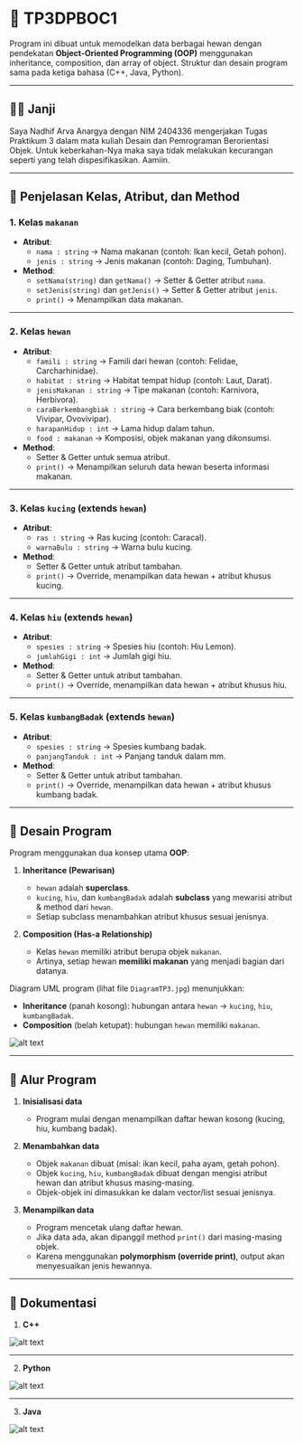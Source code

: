 # 🐾 TP3DPBOC1

Program ini dibuat untuk memodelkan data berbagai hewan dengan pendekatan **Object-Oriented Programming (OOP)** menggunakan inheritance, composition, dan array of object.
Struktur dan desain program sama pada ketiga bahasa (C++, Java, Python).

---

## 🤝🏻 Janji

Saya Nadhif Arva Anargya dengan NIM 2404336 mengerjakan Tugas Praktikum 3 dalam mata kuliah Desain dan Pemrograman Berorientasi Objek. Untuk keberkahan-Nya maka saya tidak melakukan kecurangan seperti yang telah dispesifikasikan. Aamiin.

---

## 📌 Penjelasan Kelas, Atribut, dan Method

### 1. **Kelas `makanan`**
- **Atribut**:
  - `nama : string` → Nama makanan (contoh: Ikan kecil, Getah pohon).
  - `jenis : string` → Jenis makanan (contoh: Daging, Tumbuhan).
- **Method**:
  - `setNama(string)` dan `getNama()` → Setter & Getter atribut `nama`.
  - `setJenis(string)` dan `getJenis()` → Setter & Getter atribut `jenis`.
  - `print()` → Menampilkan data makanan.

---

### 2. **Kelas `hewan`**
- **Atribut**:
  - `famili : string` → Famili dari hewan (contoh: Felidae, Carcharhinidae).
  - `habitat : string` → Habitat tempat hidup (contoh: Laut, Darat).
  - `jenisMakanan : string` → Tipe makanan (contoh: Karnivora, Herbivora).
  - `caraBerkembangbiak : string` → Cara berkembang biak (contoh: Vivipar, Ovovivipar).
  - `harapanHidup : int` → Lama hidup dalam tahun.
  - `food : makanan` → Komposisi, objek makanan yang dikonsumsi.
- **Method**:
  - Setter & Getter untuk semua atribut.
  - `print()` → Menampilkan seluruh data hewan beserta informasi makanan.

---

### 3. **Kelas `kucing` (extends `hewan`)**
- **Atribut**:
  - `ras : string` → Ras kucing (contoh: Caracal).
  - `warnaBulu : string` → Warna bulu kucing.
- **Method**:
  - Setter & Getter untuk atribut tambahan.
  - `print()` → Override, menampilkan data hewan + atribut khusus kucing.

---

### 4. **Kelas `hiu` (extends `hewan`)**
- **Atribut**:
  - `spesies : string` → Spesies hiu (contoh: Hiu Lemon).
  - `jumlahGigi : int` → Jumlah gigi hiu.
- **Method**:
  - Setter & Getter untuk atribut tambahan.
  - `print()` → Override, menampilkan data hewan + atribut khusus hiu.

---

### 5. **Kelas `kumbangBadak` (extends `hewan`)**
- **Atribut**:
  - `spesies : string` → Spesies kumbang badak.
  - `panjangTanduk : int` → Panjang tanduk dalam mm.
- **Method**:
  - Setter & Getter untuk atribut tambahan.
  - `print()` → Override, menampilkan data hewan + atribut khusus kumbang badak.

---

## 🔑 Desain Program

Program menggunakan dua konsep utama **OOP**:

1. **Inheritance (Pewarisan)**
   - `hewan` adalah **superclass**.
   - `kucing`, `hiu`, dan `kumbangBadak` adalah **subclass** yang mewarisi atribut & method dari `hewan`.
   - Setiap subclass menambahkan atribut khusus sesuai jenisnya.

2. **Composition (Has-a Relationship)**
   - Kelas `hewan` memiliki atribut berupa objek `makanan`.
   - Artinya, setiap hewan **memiliki makanan** yang menjadi bagian dari datanya.

Diagram UML program (lihat file `DiagramTP3.jpg`) menunjukkan:
- **Inheritance** (panah kosong): hubungan antara `hewan` → `kucing`, `hiu`, `kumbangBadak`.
- **Composition** (belah ketupat): hubungan `hewan` memiliki `makanan`.

![alt text](https://github.com/MamangPermen/TP3DPBO2425C1/blob/main/DiagramTP3.jpg)

---

## 📖 Alur Program

1. **Inisialisasi data**  
   - Program mulai dengan menampilkan daftar hewan kosong (kucing, hiu, kumbang badak).

2. **Menambahkan data**  
   - Objek `makanan` dibuat (misal: ikan kecil, paha ayam, getah pohon).
   - Objek `kucing`, `hiu`, `kumbangBadak` dibuat dengan mengisi atribut hewan dan atribut khusus masing-masing.
   - Objek-objek ini dimasukkan ke dalam vector/list sesuai jenisnya.

3. **Menampilkan data**  
   - Program mencetak ulang daftar hewan.
   - Jika data ada, akan dipanggil method `print()` dari masing-masing objek.
   - Karena menggunakan **polymorphism (override print)**, output akan menyesuaikan jenis hewannya.

---

## 📸 Dokumentasi
1. **C++**

![alt text](https://github.com/MamangPermen/TP3DPBO2425C1/blob/main/cpp/dokumentasi/cpp.JPG)

---

2. **Python**

![alt text](https://github.com/MamangPermen/TP3DPBO2425C1/blob/main/py/dokumentasi/py.JPG)

---

3. **Java**

![alt text](https://github.com/MamangPermen/TP3DPBO2425C1/blob/main/java/dokumentasi/java.JPG)
